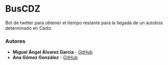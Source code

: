 # BusCDZ

Bot de twitter para obtener el tiempo restante para la llegada de un autobús determinado en Cádiz.


### Autores

* **Miguel Ángel Álvarez García** - [GitHub](https://github.com/IamMiguelAA)
* **Ana Gómez González** - [GitHub](https://github.com/angoglez)
